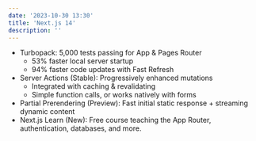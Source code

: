 ```yaml
---
date: '2023-10-30 13:30'
title: 'Next.js 14'
description: ''
---
```


- Turbopack: 5,000 tests passing for App & Pages Router
  - 53% faster local server startup
  - 94% faster code updates with Fast Refresh
- Server Actions (Stable): Progressively enhanced mutations
  - Integrated with caching & revalidating
  - Simple function calls, or works natively with forms
- Partial Prerendering (Preview): Fast initial static response + streaming dynamic content
- Next.js Learn (New): Free course teaching the App Router, authentication, databases, and more.
